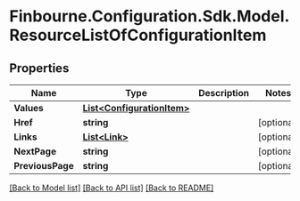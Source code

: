 # Finbourne.Configuration.Sdk.Model.ResourceListOfConfigurationItem

## Properties

Name | Type | Description | Notes
------------ | ------------- | ------------- | -------------
**Values** | [**List&lt;ConfigurationItem&gt;**](ConfigurationItem.md) |  | 
**Href** | **string** |  | [optional] 
**Links** | [**List&lt;Link&gt;**](Link.md) |  | [optional] 
**NextPage** | **string** |  | [optional] 
**PreviousPage** | **string** |  | [optional] 

[[Back to Model list]](../README.md#documentation-for-models) [[Back to API list]](../README.md#documentation-for-api-endpoints) [[Back to README]](../README.md)


